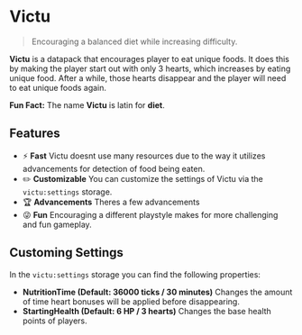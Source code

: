# Victu

> Encouraging a balanced diet while increasing difficulty.

**Victu** is a datapack that encourages player to eat unique foods. It does this by making the player start out with only 3 hearts, which increases by eating unique food. After a while, those hearts disappear and the player will need to eat unique foods again.

**Fun Fact:** The name **Victu** is latin for **diet**.

## Features

- ⚡ **Fast** Victu doesnt use many resources due to the way it utilizes advancements for detection of food being eaten.
- ✏️ **Customizable** You can customize the settings of Victu via the `victu:settings` storage.
- 🏆 **Advancements** Theres a few advancements
- 😜 **Fun** Encouraging a different playstyle makes for more challenging and fun gameplay.

## Customing Settings

In the `victu:settings` storage you can find the following properties:

- **NutritionTime (Default: 36000 ticks / 30 minutes)** Changes the amount of time heart bonuses will be applied before disappearing.
- **StartingHealth (Default: 6 HP / 3 hearts)** Changes the base health points of players.
